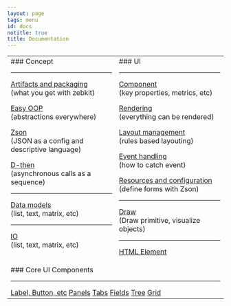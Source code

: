 ```yaml
---
layout: page
tags: menu
id: docs
notitle: true
title: Documentation 
---
```


<table width="100%">
<tr><td width="50%" valign="top" markdown="1">
### Concept
<hr>

<a href="docs.intro.html">Artifacts and packaging</a>
<br/>(what you get with zebkit)<br/>

<a href="docs.easyoop.html">Easy OOP</a>    
(abstractions everywhere)<br/>

<a href="docs.zson.html">Zson</a>
<br/>(JSON as a config and descriptive language)<br/>

<a href="docs.dthen.html">D-then</a>
<br/>(asynchronous calls as a sequence)<br/>

<hr>
<a href="#">Data models</a>
<br/>(list, text, matrix, etc)    

<hr>
<a href="#">IO</a>
<br/>(list, text, matrix, etc)    

</td>

<td width="50%" valign="top" markdown="1">
### UI 
<hr>

<a href="docs.ui.component.html">Component</a>
<br/>(key properties, metrics, etc)

<a href="docs.ui.paint.html">Rendering</a>
<br/>(everything can be rendered)

<a href="docs.layouts.html">Layout management</a>
<br/>(rules based layouting)<br/>

<a href="docs.ui.event.html">Event handling</a>
<br/>(how to catch event)

<a href="docs.ui.config.html">Resources and configuration</a>
<br/>(define forms with Zson)

<hr>
<a href="docs.draw.html">Draw</a>
<br/>(Draw primitive, visualize objects)    

<hr>

<a href="#">HTML Element</a>
</td></tr>

<tr><td width="50%" valign="top" colspan="2" markdown="1">
### Core UI Components
<hr>
<a href="doc.ui.component.html">Label, Button, etc</a>
<a href="doc.ui.component.html">Panels</a>
<a href="doc.ui.component.html">Tabs</a>
<a href="doc.ui.component.html">Fields</a>
<a href="doc.ui.component.html">Tree</a>
<a href="doc.ui.component.html">Grid</a>
    
</td></tr></table>



